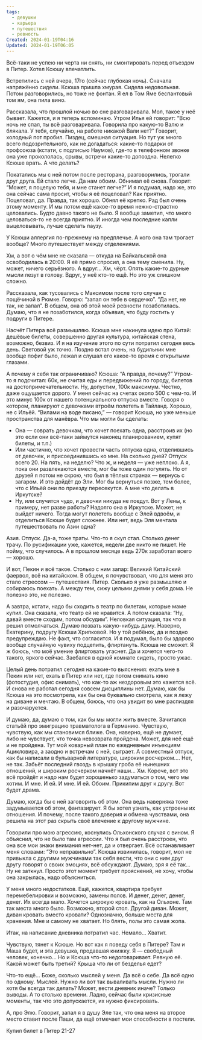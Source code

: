 ```yaml
---
tags:
  - девушки
  - карьера
  - путешествия
  - ревность
Created: 2024-01-19T04:16
Updated: 2024-01-19T06:05
---
```

Всё-таки не успею ни черта ни снять, ни смонтировать перед отъездом в Питер. Хотел Ксюшу впечатлить.

Встретились с ней вчера, 17го (сейчас глубокая ночь). Сначала напряжённо сидели. Ксюша пришла хмурая. Сидела недовольная. Потом разговорились, но тоже не фонтан. Я ел в Том Яме беспантовый том ям, она пила вино.

Рассказала, что прошлой ночью во сне разговаривала. Мол, такое у неё бывает. Кажется, и я теперь вспоминаю. Утром Илья ей говорит: “Всю ночь не спал, ты всё разговаривала. Говорила про какую-то Валю и блякала. У тебя, случайно, на работе никакой Вали нет?” Говорит, холодный пот пробил. Пиздец, смешная ситуация. Но тут уж много всего подозрительного, как не догадаться: какие-то подарки от профсоюза (кстати, с подписью Наумов), где-то в телефонном звонке она уже прокололась, срывы, встречи какие-то допоздна. Нелегко Ксюше врать. А что делать?

Покатались мы с ней потом после ресторана, разговорились, трогали друг друга. Ей стало легче. Да нам обоим. Обнимал её снова. Говорит: “Может, я поцелую тебя, и мне станет легче?” И я подумал, надо же, это она сейчас сама просит, чтобы я её поцеловал? Как приятно. Поцеловал, да. Правда, так хорошо. Обнял её крепко. Рад был очень этому моменту. И мы потом ещё какое-то время нежно-страстно целовались. Будто давно такого не было. Я вообще заметил, что много целоваться-то не всегда приятно. И иногда чем последние капли выцеловывать, лучше сделать паузу.

У Ксюши аллергия по-прежнему на предплечье. А кого она там трогает вообще? Много путешествует между отделениями.

Хм, а вот о чём мне не сказала — откуда на Байкальской она освободилась в 20:00. Я её прямо спросил, а она тему сменила. Ну, может, ничего серьёзного. А вдруг… Хм, чёрт. Опять какие-то дурные мысли лезут в голову. Вдруг, у неё кто-то ещё. Но это уж слишком сложно.

Рассказала, как тусовались с Максимом после того случая с пощёчиной в Рюмке. Говорю: “запал он тебе в сердечко”. “Да нет, не так, не запал”. В общем, она об этой моей ревности позаботилась. Думаю, что я не позаботился, когда объявил, что буду гостить у подруги в Питере.

Насчёт Питера всё размышляю. Ксюша мне накинула идею про Китай: дешёвые билеты, совершенно другая культура, китайская стена, возможно, безвиз. И я на изучение этого по сути потратил сегодня весь день. Световой уж точно. Поздно встал очень, на будильник мне вообще пофиг было, лежал и слушал его какое-то время с открытыми глазами.

А почему я себя так ограничиваю? Ксюша: “А правда, почему?” Утром-то я подсчитал: 60к, не считая еды и передвижений по городу, билетов на достопримечательности. Ну, допустим, 100к максимум. Честно, даже ощущается дорого. У меня сейчас на счетах около 500 с чем-то. И это минус 100к от нашего потенциального отпуска вместе. Говоря о котором, планируют с девочками втроём полететь в Тайланд. Хорошо, не с Ильёй. “Вилами на воде писано,” — говорит Ксюша, но уже меньше пространства для манёвра. Что мы могли бы сделать:

- Она — соврать девочкам, что хочет поехать одна, расстроив их (но это если они всё-таки займутся наконец планированием, купят билеты, и т.п.)
- Или частично, что хочет провести часть отпуска одна, отделившись от девочек, и присоединившись ко мне. На сколько дней? Отпуск всего 20. На пять, на неделю? Что ж, и неделя — уже неплохо. А я, пока они развлекаются вместе, мог бы тоже один погулять. Но от друзей я потом не скрою, что был в тёплых странах — вернусь с загаром. И это дойдёт до Эли. Мог бы вернуться позже, тем более, что с Ильёй они по приезду пересекутся. А мне что делать в Иркутске?
- Ну, или случится чудо, и девочки никуда не поедут. Вот у Лены, к примеру, нет разве работы? Надолго она в Иркутске. Может, не выйдет ничего. Тогда могут полететь вообще с Элей вдвоём, и отделиться Ксюше будет сложнее. Или нет, ведь Эля мечтала путешествовать по Азии одна?

Азия. Отпуск. Да-а, тоже траты. Что-то я скуп стал. Столько денег трачу. По русификации уже, кажется, недели две никто не пишет. Не пойму, что случилось. А в прошлом месяце ведь 270к заработал всего — хорошо.

И вот, Пекин и всё такое. Столько с ним запар: Великий Китайский фаервол, всё на китайском. В общем, я почувствовал, что для меня это стало стрессом — путешествия. Питер. Сколько я уже размышляю и собираюсь поехать. А между тем, сижу целыми днями у себя дома. Не полезно это, не полезно.

А завтра, кстати, надо бы сходить в театр по билетам, которые маме купил. Она сказала, что театр ей не нравится. А потом сказала: “Ну, давай вместе сходим, потом обсудим”. Неловкая ситуация, так что я решил отмолчаться. Думаю позвать какую-нибудь даму. Наверно, Екатерину, подругу Ксюши Хрипковой. Но у той ребёнок, да и поздно предупреждаю. Не факт, что согласится. И я подумал, было бы здорово вообще случайную чувиху подцепить, флиртануть. Ксюша не сможет. Я ж боюсь, что моё умение флиртовать угаснет. Да и хочется чего-то такого, яркого сейчас. Заебался в одной комнате сидеть, просто ужас.

Целый день потратил сегодня на какие-то выяснения: ехать мне в Пекин или нет, ехать в Питер или нет, где потом снимать кино (фотостудия, офис снимать), что как-то аж нездоровым это кажется всё. И снова не работал сегодня совсем дисциплины нет. Думаю, как бы Ксюша на это посмотрела, как бы она буквально смотрела, как я лежу на диване и мечтаю. В общем, боюсь, что она увидит во мне распиздяя и разочаруется.

И думаю, да, думаю о том, как бы мы могли жить вместе. Зачитался статьёй про эмиграцию травматолога в Германию. Чувствую, чувствую, как мы становимся ближе. Она, наверно, ещё не думает, либо не чувствует, что точка невозврата пройдена. Может, для неё ещё и не пройдена. Тут мой коварный план по ежедневным инъекциям Ацикловира, а заодно и встречам с ней, сыграет. А совместный отпуск, как бы написали в бульварной литературе, широким росчерком…. Нет, не так. Забьёт последний гвоздь в крышку гроба её нынешних отношений, и широким росчерком начнёт наши… Хм. Короче, вот это всё пройдёт и надо нам будет хорошенько задуматься о том, чего мы хотим. И мне. И ей. И мне. И ей. Обоим. Прикипим друг к другу. Вот будет драма.

Думаю, когда бы с ней заговорить об этом. Она ведь наверняка тоже задумывается об этом, фантазирует. Я бы хотел узнать, как устроены их отношения. И почему, после такого доверия и обмена чувствами, она решила на этот раз скрыть своё влечение к другому мужчине.

Говорили про мою агрессию, коснулись Ольхонского случая с вином. Я объяснил, что не было там агрессии. Что я был очень расстроен, что она все мои знаки внимания нет-нет, да и отвергает. Всё останавливает меня словами: “Это неправильно”. Ксюша извинилась, говорит, мол не привыкла с другими мужчинами так себя вести, что они с ним друг другу говорят о своих эмоциях, всё обсуждают. Думаю, зря я её так… Ну не заткнул. Просто этот момент требует прояснений, не хочу, чтобы она закрылась, надо объясниться.

У меня много недостатков. Ещё, кажется, квартира требует перемебелировки и возможно, замены полов. И денег, денег, денег, денег. Их всегда мало. Хочется широкую кровать, как на Ольхоне. Там так места много было. Возможно, второй стол. Другой диван. Может, диван кровать вместо кровати? Однозначно, больше места для хранения. Мне и самому не хватает. Но блять, полы это самая жопа.

Итак, на написание дневника потратил час. Немало… Хватит.

Чувствую, тянет к Ксюше. Но вот как я поведу себя в Питере? Там и Маша будет, и эта девушка, продавшая книжку. Я — свободный человек, конечно… Но и Ксюша что-то недоговаривает. Ревную её. Какой может быть третий? Крыша что ли от безделья едет?

Что-то ещё… Боже, сколько мыслей у меня. Да всё о себе. Да всё одно по одному. Мыслей. Нужно ли вот так вываливать мысли. Нужно ли хотя бы всегда так делать? Может, вести дневник иначе? Только выводы. А то столько времени. Ладно, сейчас были кризисные моменты, так что это допускается, их нужно фиксировать.

А, про Элю. Говорит, запал я в душу Эле так, что она меня на второе место ставит после Паши, да ещё отмечает мои способности в постели.

Купил билет в Питер 21-27